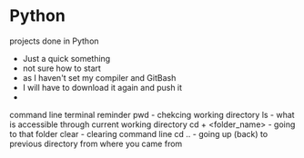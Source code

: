 # Python
projects done in Python


- Just a quick something
- not sure how to start
- as I haven't set my compiler and GitBash
- I will have to download it again and push it
- 
command line terminal reminder
pwd - chekcing working directory 
ls - what is accessible through current working directory
cd + <folder_name> - going to that folder
clear - clearing command line
cd .. - going up (back) to previous directory from where you came from
